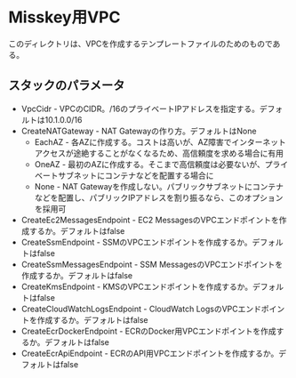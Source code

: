 # Misskey用VPC

このディレクトリは、VPCを作成するテンプレートファイルのためのものである。

## スタックのパラメータ

* VpcCidr - VPCのCIDR。/16のプライベートIPアドレスを指定する。デフォルトは10.1.0.0/16
* CreateNATGateway - NAT Gatewayの作り方。デフォルトはNone
  * EachAZ - 各AZに作成する。コストは高いが、AZ障害でインターネットアクセスが途絶することがなくなるため、高信頼度を求める場合に有用
  * OneAZ - 最初のAZに作成する。そこまで高信頼度は必要ないが、プライベートサブネットにコンテナなどを配置する場合に
  * None - NAT Gatewayを作成しない。パブリックサブネットにコンテナなどを配置し、パブリックIPアドレスを割り振るなら、このオプションを採用可
* CreateEc2MessagesEndpoint - EC2 MessagesのVPCエンドポイントを作成するか。デフォルトはfalse
* CreateSsmEndpoint - SSMのVPCエンドポイントを作成するか。デフォルトはfalse
* CreateSsmMessagesEndpoint - SSM MessagesのVPCエンドポイントを作成するか。デフォルトはfalse
* CreateKmsEndpoint - KMSのVPCエンドポイントを作成するか。デフォルトはfalse
* CreateCloudWatchLogsEndpoint - CloudWatch LogsのVPCエンドポイントを作成するか。デフォルトはfalse
* CreateEcrDockerEndpoint - ECRのDocker用VPCエンドポイントを作成するか。デフォルトはfalse
* CreateEcrApiEndpoint - ECRのAPI用VPCエンドポイントを作成するか。デフォルトはfalse
